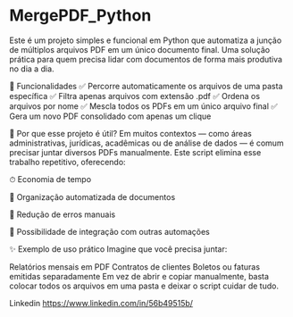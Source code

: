 # MergePDF_Python
Este é um projeto simples e funcional em Python que automatiza a junção de múltiplos arquivos PDF em um único documento final. Uma solução prática para quem precisa lidar com documentos de forma mais produtiva no dia a dia.

🚀 Funcionalidades
✅ Percorre automaticamente os arquivos de uma pasta específica
✅ Filtra apenas arquivos com extensão .pdf
✅ Ordena os arquivos por nome
✅ Mescla todos os PDFs em um único arquivo final
✅ Gera um novo PDF consolidado com apenas um clique

🧠 Por que esse projeto é útil?
Em muitos contextos — como áreas administrativas, jurídicas, acadêmicas ou de análise de dados — é comum precisar juntar diversos PDFs manualmente.
Este script elimina esse trabalho repetitivo, oferecendo:

⏱ Economia de tempo

📁 Organização automatizada de documentos

🔄 Redução de erros manuais

🧩 Possibilidade de integração com outras automações

✨ Exemplo de uso prático
Imagine que você precisa juntar:

Relatórios mensais em PDF
Contratos de clientes
Boletos ou faturas emitidas separadamente
Em vez de abrir e copiar manualmente, basta colocar todos os arquivos em uma pasta e deixar o script cuidar de tudo.


Linkedin https://www.linkedin.com/in/56b49515b/
